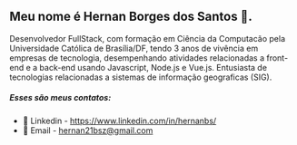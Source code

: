 ## Meu nome é Hernan Borges dos Santos 👋.

  Desenvolvedor FullStack, com formação em Ciência da Computacão pela Universidade Católica de Brasília/DF,
 tendo 3 anos de vivência em empresas de tecnologia, desempenhando atividades relacionadas a front-end e a back-end usando Javascript, Node.js e Vue.js.
  Entusiasta de tecnologias relacionadas a sistemas de informação geograficas (SIG).
  
##### Esses são meus contatos:
- :large_blue_diamond: Linkedin - https://www.linkedin.com/in/hernanbs/
- :email: Email - hernan21bsz@gmail.com
